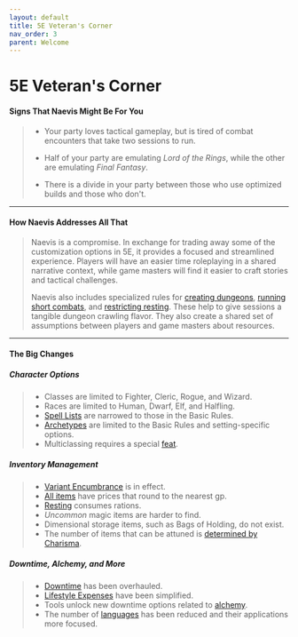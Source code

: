 ```yaml
---
layout: default
title: 5E Veteran's Corner
nav_order: 3
parent: Welcome
---
```


# 5E Veteran's Corner

#### Signs That Naevis Might Be For You

> * Your party loves tactical gameplay, but is tired of combat encounters that take two sessions to run.
>
> * Half of your party are emulating *Lord of the Rings*, while the other are emulating *Final Fantasy*.
> 
> * There is a divide in your party between those who use optimized builds and those who don't.

---

#### How Naevis Addresses All That

> Naevis is a compromise. In exchange for trading away some of the customization options in 5E, it provides a focused and streamlined experience. Players will have an easier time roleplaying in a shared narrative context, while game masters will find it easier to craft stories and tactical challenges.
> 
> Naevis also includes specialized rules for [creating dungeons](../gm_guide/rooms/rooms), [running short combats](../gm_guide/combat/combat), and [restricting resting](../adventuring/resting). These help to give sessions a tangible dungeon crawling flavor. They also create a shared set of assumptions between players and game masters about resources. 

---

#### The Big Changes

##### Character Options

> * Classes are limited to Fighter, Cleric, Rogue, and Wizard. 
> * Races are limited to Human, Dwarf, Elf, and Halfling.
> * [Spell Lists](../more/spells/index) are narrowed to those in the Basic Rules.
> * [Archetypes](../more/archetypes/index) are limited to the Basic Rules and setting-specific options.
> * Multiclassing requires a special [feat](../more/feats/index).

##### Inventory Management

> * [Variant Encumbrance](../adventuring/encumbrance) is in effect.
> * [All items](../more/items/index) have prices that round to the nearest gp.
> * [Resting](../adventuring/resting) consumes rations.
> * *Uncommon* magic items are harder to find. 
> * Dimensional storage items, such as Bags of Holding, do not exist.
> * The number of items that can be attuned is [determined by Charisma](../adventuring/attunement). 

##### Downtime, Alchemy, and More

> * [Downtime](../adventuring/downtime) has been overhauled.
> * [Lifestyle Expenses](../adventuring/downtime#lifestyle-expenses) have been simplified.
> * Tools unlock new downtime options related to [alchemy](../../data/downtime_activities/alchemy).
> * The number of [languages](../adventuring/languages) has been reduced and their applications more focused.
